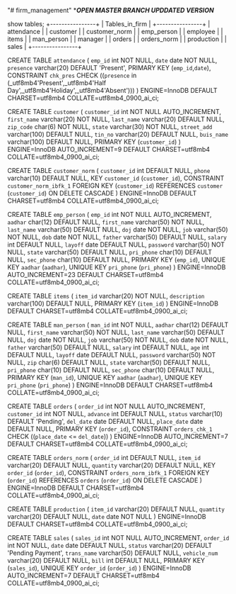 "# firm_management" 
********OPEN MASTER BRANCH UPDDATED VERSION*******

show tables;
+----------------+
| Tables_in_firm |
+----------------+
| attendance     |
| customer       |
| customer_norm  |
| emp_person     |
| employee       |
| items          |
| man_person     |
| manager        |
| orders         |
| orders_norm    |
| production     |
| sales          |
+----------------+

<!-- show create table attendance; -->

CREATE TABLE `attendance` (
  `emp_id` int NOT NULL,
  `date` date NOT NULL,
  `presence` varchar(20) DEFAULT 'Present',
  PRIMARY KEY (`emp_id`,`date`),
  CONSTRAINT `chk_pres` CHECK ((`presence` in (_utf8mb4'Present',_utf8mb4'Half Day',_utf8mb4'Holiday',_utf8mb4'Absent')))
) ENGINE=InnoDB DEFAULT CHARSET=utf8mb4 COLLATE=utf8mb4_0900_ai_ci;

<!-- show create table customer; -->

 CREATE TABLE `customer` (
  `customer_id` int NOT NULL AUTO_INCREMENT,
  `first_name` varchar(20) NOT NULL,
  `last_name` varchar(20) DEFAULT NULL,
  `zip_code` char(6) NOT NULL,
  `state` varchar(30) NOT NULL,
  `street_add` varchar(100) DEFAULT NULL,
  `tin_no` varchar(20) DEFAULT NULL,
  `buis_name` varchar(100) DEFAULT NULL,
  PRIMARY KEY (`customer_id`)
) ENGINE=InnoDB AUTO_INCREMENT=9 DEFAULT CHARSET=utf8mb4 COLLATE=utf8mb4_0900_ai_ci;

<!-- show create table customer_norm; -->

 CREATE TABLE `customer_norm` (
  `customer_id` int DEFAULT NULL,
  `phone` varchar(10) DEFAULT NULL,
  KEY `customer_id` (`customer_id`),
  CONSTRAINT `customer_norm_ibfk_1` FOREIGN KEY (`customer_id`) REFERENCES `customer` (`customer_id`) ON DELETE CASCADE
) ENGINE=InnoDB DEFAULT CHARSET=utf8mb4 COLLATE=utf8mb4_0900_ai_ci;

<!-- show create table emp_person; -->

CREATE TABLE `emp_person` (
  `emp_id` int NOT NULL AUTO_INCREMENT,
  `aadhar` char(12) DEFAULT NULL,
  `first_name` varchar(50) NOT NULL,
  `last_name` varchar(50) DEFAULT NULL,
  `doj` date NOT NULL,
  `job` varchar(50) NOT NULL,
  `dob` date NOT NULL,
  `father` varchar(50) DEFAULT NULL,
  `salary` int DEFAULT NULL,
  `layoff` date DEFAULT NULL,
  `password` varchar(50) NOT NULL,
  `state` varchar(50) DEFAULT NULL,
  `pri_phone` char(10) DEFAULT NULL,
  `sec_phone` char(10) DEFAULT NULL,
  PRIMARY KEY (`emp_id`),
  UNIQUE KEY `aadhar` (`aadhar`),
  UNIQUE KEY `pri_phone` (`pri_phone`)
) ENGINE=InnoDB AUTO_INCREMENT=23 DEFAULT CHARSET=utf8mb4 COLLATE=utf8mb4_0900_ai_ci;

<!-- show create table items; -->

CREATE TABLE `items` (
  `item_id` varchar(20) NOT NULL,
  `description` varchar(100) DEFAULT NULL,
  PRIMARY KEY (`item_id`)
) ENGINE=InnoDB DEFAULT CHARSET=utf8mb4 COLLATE=utf8mb4_0900_ai_ci;

<!-- show create table man_person; -->

 CREATE TABLE `man_person` (
  `man_id` int NOT NULL,
  `aadhar` char(12) DEFAULT NULL,
  `first_name` varchar(50) NOT NULL,
  `last_name` varchar(50) DEFAULT NULL,
  `doj` date NOT NULL,
  `job` varchar(50) NOT NULL,
  `dob` date NOT NULL,
  `father` varchar(50) DEFAULT NULL,
  `salary` int DEFAULT NULL,
  `age` int DEFAULT NULL,
  `layoff` date DEFAULT NULL,
  `password` varchar(50) NOT NULL,
  `zip` char(6) DEFAULT NULL,
  `state` varchar(50) DEFAULT NULL,
  `pri_phone` char(10) DEFAULT NULL,
  `sec_phone` char(10) DEFAULT NULL,
  PRIMARY KEY (`man_id`),
  UNIQUE KEY `aadhar` (`aadhar`),
  UNIQUE KEY `pri_phone` (`pri_phone`)
) ENGINE=InnoDB DEFAULT CHARSET=utf8mb4 COLLATE=utf8mb4_0900_ai_ci;

<!-- show create table orders; -->

 CREATE TABLE `orders` (
  `order_id` int NOT NULL AUTO_INCREMENT,
  `customer_id` int NOT NULL,
  `advance` int DEFAULT NULL,
  `status` varchar(10) DEFAULT 'Pending',
  `del_date` date DEFAULT NULL,
  `place_date` date DEFAULT NULL,
  PRIMARY KEY (`order_id`),
  CONSTRAINT `orders_chk_1` CHECK ((`place_date` <= `del_date`))
) ENGINE=InnoDB AUTO_INCREMENT=7 DEFAULT CHARSET=utf8mb4 COLLATE=utf8mb4_0900_ai_ci;

<!-- show create table orders_norm; -->

CREATE TABLE `orders_norm` (
  `order_id` int DEFAULT NULL,
  `item_id` varchar(20) DEFAULT NULL,
  `quantity` varchar(20) DEFAULT NULL,
  KEY `order_id` (`order_id`),
  CONSTRAINT `orders_norm_ibfk_1` FOREIGN KEY (`order_id`) REFERENCES `orders` (`order_id`) ON DELETE CASCADE
) ENGINE=InnoDB DEFAULT CHARSET=utf8mb4 COLLATE=utf8mb4_0900_ai_ci;

<!-- show create table production; -->

CREATE TABLE `production` (
  `item_id` varchar(20) DEFAULT NULL,
  `quamtity` varchar(20) DEFAULT NULL,
  `date` date NOT NULL
) ENGINE=InnoDB DEFAULT CHARSET=utf8mb4 COLLATE=utf8mb4_0900_ai_ci;

<!--  show create table sales; -->

 CREATE TABLE `sales` (
  `sales_id` int NOT NULL AUTO_INCREMENT,
  `order_id` int NOT NULL,
  `date` date DEFAULT NULL,
  `status` varchar(20) DEFAULT 'Pending Payment',
  `trans_name` varchar(50) DEFAULT NULL,
  `vehicle_num` varchar(20) DEFAULT NULL,
  `bill` int DEFAULT NULL,
  PRIMARY KEY (`sales_id`),
  UNIQUE KEY `order_id` (`order_id`)
) ENGINE=InnoDB AUTO_INCREMENT=7 DEFAULT CHARSET=utf8mb4 COLLATE=utf8mb4_0900_ai_ci;
